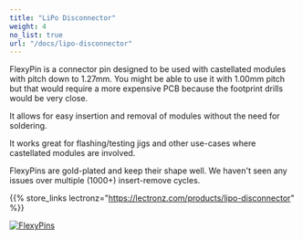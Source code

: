 ```yaml
---
title: "LiPo Disconnector"
weight: 4
no_list: true
url: "/docs/lipo-disconnector"
---
```


FlexyPin is a connector pin designed to be used with castellated modules with pitch down to 1.27mm. You might be able to use it with 1.00mm pitch but that would require a more expensive PCB because the footprint drills would be very close.

It allows for easy insertion and removal of modules without the need for soldering.

It works great for flashing/testing jigs and other use-cases where castellated modules are involved.

FlexyPins are gold-plated and keep their shape well. We haven't seen any issues over multiple (1000+) insert-remove cycles.

{{% store_links lectronz="https://lectronz.com/products/lipo-disconnector" %}}

<div class="text-center">

[![FlexyPins](/docs/lipo-disconnector/contents.jpg)](/docs/lipo-disconnector/contents.jpg)

</div>

